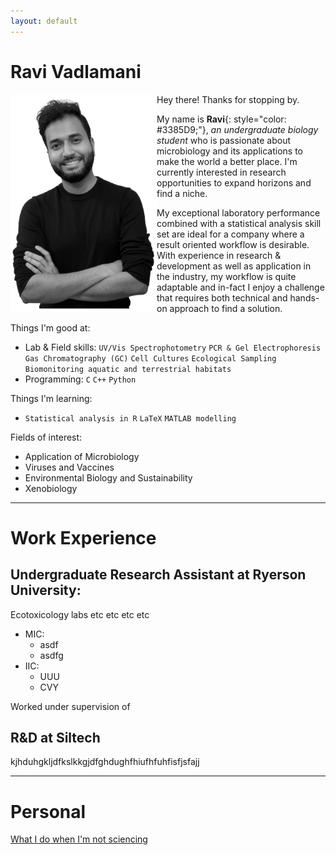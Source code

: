 ```yaml
---
layout: default
---
```


# Ravi Vadlamani
<!-- ![Portrait](images/profile.png){: width=150 style="float:left; padding:1px"} -->
<img src="images/profile.png" alt="Portrait" width="234" height="350" padding=15px style="float:left">

Hey there! Thanks for stopping by.
  
My name is **Ravi**{: style="color: #3385D9;"}, _an undergraduate biology student_ who is passionate about microbiology and its applications to make the world a better place. I'm currently interested in research opportunities to expand horizons and find a niche.
  
My exceptional laboratory performance combined with a statistical analysis skill set are ideal for a company where a result oriented workflow is desirable. With experience in research & development as well as application in the industry, my workflow is quite adaptable and in-fact I enjoy a challenge that requires both technical and hands-on approach to find a solution.

Things I'm good at:
  -  Lab & Field skills: `UV/Vis Spectrophotometry` `PCR & Gel Electrophoresis` `Gas Chromatography (GC)`  `Cell Cultures` `Ecological Sampling` `Biomonitoring aquatic and terrestrial habitats`
  -  Programming: `C` `C++` `Python`
  
  Things I'm learning:
  - `Statistical analysis in R` `LaTeX` `MATLAB modelling`
  
  Fields of interest: 
  -  Application of Microbiology
  -  Viruses and Vaccines
  -  Environmental Biology and Sustainability
  -  Xenobiology
  
***

# Work Experience

## Undergraduate Research Assistant at Ryerson University:
Ecotoxicology labs etc etc etc etc
    
- MIC:
    - asdf
    - asdfg
- IIC:
    - UUU
    - CVY

Worked under supervision of

## R&D at Siltech
kjhduhgkljdfkslkkgjdfghdughfhiufhfuhfisfjsfajj

***

# Personal
[What I do when I'm not sciencing](./another-page.html)